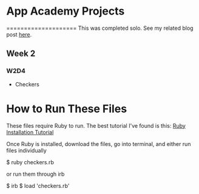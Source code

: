 # App Academy Projects
====================
This was completed solo. See my related blog post [here](http://blog.cssherry.com/post/105591360644/w2d4-solo-programming-checkers-and-the-beauty-of).

## Week 2
### W2D4
* Checkers

# How to Run These Files
These files require Ruby to run. The best tutorial I've found is this: [Ruby Installation Tutorial](http://installrails.com/steps)

Once Ruby is installed, download the files, go into terminal, and either run files individually

$ ruby checkers.rb

or run them through irb

$ irb
$ load 'checkers.rb'
